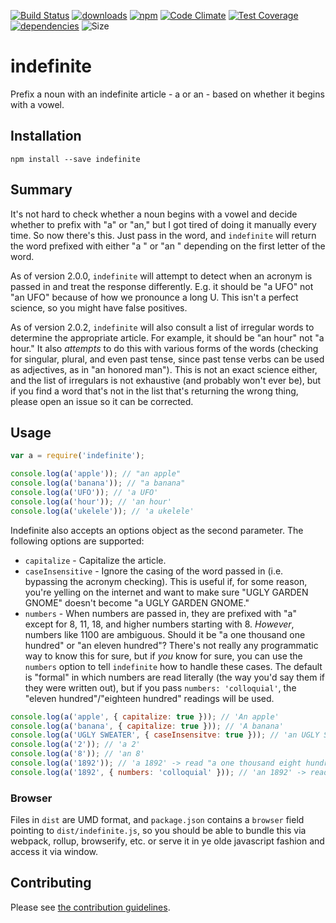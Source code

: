 [![Build Status](https://travis-ci.org/tandrewnichols/indefinite.png)](https://travis-ci.org/tandrewnichols/indefinite) [![downloads](http://img.shields.io/npm/dm/indefinite.svg)](https://npmjs.org/package/indefinite) [![npm](http://img.shields.io/npm/v/indefinite.svg)](https://npmjs.org/package/indefinite) [![Code Climate](https://codeclimate.com/github/tandrewnichols/indefinite/badges/gpa.svg)](https://codeclimate.com/github/tandrewnichols/indefinite) [![Test Coverage](https://codeclimate.com/github/tandrewnichols/indefinite/badges/coverage.svg)](https://codeclimate.com/github/tandrewnichols/indefinite) [![dependencies](https://david-dm.org/tandrewnichols/indefinite.png)](https://david-dm.org/tandrewnichols/indefinite) ![Size](https://img.shields.io/badge/size-2kb-brightgreen.svg)

# indefinite

Prefix a noun with an indefinite article - a or an - based on whether it begins with a vowel.

## Installation

`npm install --save indefinite`

## Summary

It's not hard to check whether a noun begins with a vowel and decide whether to prefix with "a" or "an," but I got tired of doing it manually every time. So now there's this. Just pass in the word, and `indefinite` will return the word prefixed with either "a " or "an " depending on the first letter of the word.

As of version 2.0.0, `indefinite` will attempt to detect when an acronym is passed in and treat the response differently. E.g. it should be "a UFO" not "an UFO" because of how we pronounce a long U. This isn't a perfect science, so you might have false positives.

As of version 2.0.2, `indefinite` will also consult a list of irregular words to determine the appropriate article. For example, it should be "an hour" not "a hour." It also _attempts_ to do this with various forms of the words (checking for singular, plural, and even past tense, since past tense verbs can be used as adjectives, as in "an honored man"). This is not an exact science either, and the list of irregulars is not exhaustive (and probably won't ever be), but if you find a word that's not in the list that's returning the wrong thing, please open an issue so it can be corrected.

## Usage

```js
var a = require('indefinite');

console.log(a('apple')); // "an apple"
console.log(a('banana')); // "a banana"
console.log(a('UFO')); // 'a UFO'
console.log(a('hour')); // 'an hour'
console.log(a('ukelele')); // 'a ukelele'
```

Indefinite also accepts an options object as the second parameter. The following options are supported:

- `capitalize` - Capitalize the article.
- `caseInsensitive` - Ignore the casing of the word passed in (i.e. bypassing the acronym checking). This is useful if, for some reason, you're yelling on the internet and want to make sure "UGLY GARDEN GNOME" doesn't become "a UGLY GARDEN GNOME."
- `numbers` - When numbers are passed in, they are prefixed with "a" except for 8, 11, 18, and higher numbers starting with 8. _However_, numbers like 1100 are ambiguous. Should it be "a one thousand one hundred" or "an eleven hundred"? There's not really any programmatic way to know this for sure, but if _you_ know for sure, you can use the `numbers` option to tell `indefinite` how to handle these cases. The default is "formal" in which numbers are read literally (the way you'd say them if they were written out), but if you pass `numbers: 'colloquial'`, the "eleven hundred"/"eighteen hundred" readings will be used.

```js
console.log(a('apple', { capitalize: true })); // 'An apple'
console.log(a('banana', { capitalize: true })); // 'A banana'
console.log(a('UGLY SWEATER', { caseInsensitve: true })); // 'an UGLY SWEATER'
console.log(a('2')); // 'a 2'
console.log(a('8')); // 'an 8'
console.log(a('1892')); // 'a 1892' -> read "a one thousand eight hundred ninety-two"
console.log(a('1892', { numbers: 'colloquial' })); // 'an 1892' -> read "an eighteen ninety-two"
```

### Browser

Files in `dist` are UMD format, and `package.json` contains a `browser` field pointing to `dist/indefinite.js`, so you should be able to bundle this via webpack, rollup, browserify, etc. or serve it in ye olde javascript fashion and access it via window.

## Contributing

Please see [the contribution guidelines](contributing.md).
